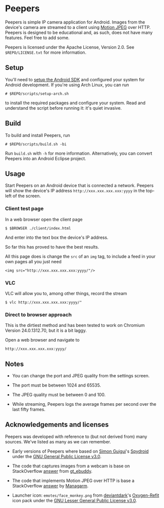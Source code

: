 Peepers
=======

Peepers is simple IP camera application for Android. Images from the device's
camera are streamed to a client using
[Motion JPEG](http://en.wikipedia.org/wiki/Motion_JPEG) over HTTP. Peepers is
designed to be educational and, as such, does not have many features. Feel free to add
some.

Peepers is licensed under the Apache License, Version 2.0. See
``$REPO/LICENSE.txt`` for more information.

Setup
-----

You'll need to
[setup the Android SDK](http://developer.android.com/sdk/installing/index.html)
and configured your system for Android development. If you're using Arch Linux,
you can run

    # $REPO/scripts/setup-arch.sh

to install the required packages and configure your system. Read and understand
the script before running it: it's quiet invasive.

Build
-----

To build and install Peepers, run

    # $REPO/scripts/build.sh -bi

Run ``build.sh`` with ``-h`` for more information. Alternatively, you can
convert Peepers into an Android Eclipse project.

Usage
-----

Start Peepers on an Android device that is connected a network. Peepers will
show the device's IP address ``http://xxx.xxx.xxx.xxx:yyyy`` in the top-left of
the screen.

### Client test page

In a web browser open the client page

    $ $BROWSER ./client/index.html

And enter into the text box the device's IP address.

So far this has proved to have the best results.

All this page does is change the ``src`` of an ``img`` tag, to include a feed in
your own pages all you just need

    <img src="http://xxx.xxx.xxx.xxx:yyyy/"/>

### VLC

VLC will allow you to, among other things, record the stream

    $ vlc http://xxx.xxx.xxx.xxx:yyyy/"

### Direct to browser approach

This is the dirtiest method and has been tested to work on Chromium Version
24.0.1312.70, but it is a bit laggy.

Open a web browser and navigate to

    http://xxx.xxx.xxx.xxx:yyyy/

Notes
-----

* You can change the port and JPEG quality from the settings screen.

* The port must be between 1024 and 65535.

* The JPEG quality must be between 0 and 100.

* While streaming, Peepers logs the average frames per second over the last
  fifty frames.

Acknowledgements and licenses
-----------------------------

Peepers was developed with reference to (but not derived from) many sources.
We've listed as many as we can remember.

* Early versions of Peepers where based on
  [Simon Guigui](http://majorkernelpanic.net/)'s
  [Spydroid](https://code.google.com/p/spydroid-ipcamera/) under the
  [GNU General Public License v3.0](http://www.gnu.org/licenses/gpl.html).

* The code that captures images from a webcam is base on StackOverflow
  [answer](http://stackoverflow.com/a/9046345) from
  [gt_ebuddy](http://stackoverflow.com/users/607637/gt-ebuddy).

* The code that implements Motion JPEG over HTTP is base a StackOverflow
  [answer](http://stackoverflow.com/a/14835393) by
  [Managarm](http://stackoverflow.com/users/2061551/managarm).

* Launcher icon: ``emotes/face_monkey.png`` from
  [deviantdark](http://deviantdark.deviantart.com/)'s
  [Oxygen-Refit](http://deviantdark.deviantart.com/art/Oxygen-Refit-7019975)
  icon pack under the
  [GNU Lesser General Public License v3.0](http://www.gnu.org/copyleft/lesser.html).

